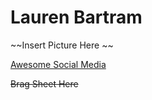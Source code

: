 # Lauren Bartram

~~Insert Picture Here ~~

[Awesome Social Media](twitter.com)

~~Brag Sheet Here~~
